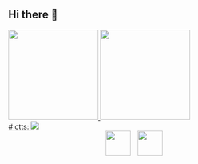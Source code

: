 ## Hi there 👋

<!--
**ArthurRamos26/ArthurRamos26** is a ✨ _special_ ✨ repository because its `README.md` (this file) appears on your GitHub profile.

Here are some ideas to get you started:

- 🔭 I’m currently working on ...
- 🌱 I’m currently learning ...
- 👯 I’m looking to collaborate on ...
- 🤔 I’m looking for help with ...
- 💬 Ask me about ...
- 📫 How to reach me: ...
- 😄 Pronouns: ...
- ⚡ Fun fact: ...
[![Arthur's GitHub stats](https://github-readme-stats.vercel.app/api?username=ArthurRamos26)](https://github.com/ArthurRamos26/github-readme-stats)
-->
<div>
<a href="https://github.com/seu-usuário-aqui">
<img loading="lazy" height="180em" src="https://github-readme-stats.vercel.app/api/top-langs/?username=ArthurRamos26&layout=compact&langs_count=7&theme=dracula"/>
<img loading="lazy" height="180em" src="https://github-readme-stats.vercel.app/api?username=ArthurRamos26&show_icons=true&theme=dracula&include_all_commits=true&count_private=true"/>
</div>

<div>
# ctts:
<a href="https://instagram.com/arthur_correia1" target="_blank"><img loading="lazy" src="https://img.shields.io/badge/-Instagram-%23E4405F?style=for-the-badge&logo=instagram&logoColor=white" target="_blank"></a>

</div>
<div style="text-align: center;">
  <img src="https://cdn.jsdelivr.net/gh/devicons/devicon@latest/icons/c/c-original.svg" width="50" height="50" style="display: inline-block; margin-right: 10px;" />
  <img src="https://cdn.jsdelivr.net/gh/devicons/devicon@latest/icons/python/python-original-wordmark.svg" width="50" height="50" style="display: inline-block;" />
</div>
